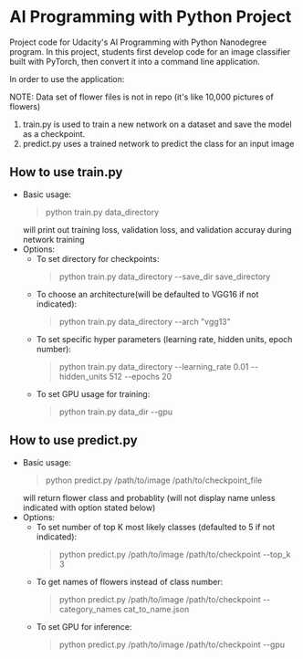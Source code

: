 # AI Programming with Python Project

Project code for Udacity's AI Programming with Python Nanodegree program. In this project, students first develop code for an image classifier built with PyTorch, then convert it into a command line application.

In order to use the application:

NOTE: Data set of flower files is not in repo (it's like 10,000 pictures of flowers)
1. train.py is used to train a new network on a dataset and save the model as a checkpoint.
2. predict.py uses a trained network to predict the class for an input image

## How to use train.py

- Basic usage:
  >
  > python train.py data_directory
  >
  will print out training loss, validation loss, and validation accuray during network training
- Options:
    - To set directory for checkpoints:
        >
        > python train.py data_directory --save_dir save_directory
        >
    - To choose an architecture(will be defaulted to VGG16 if not indicated):
        >
        > python train.py data_directory --arch "vgg13"
        >
    - To set specific hyper parameters (learning rate, hidden units, epoch number):
        >
        > python train.py data_directory --learning_rate 0.01 --hidden_units 512 --epochs 20
        >
    - To set GPU usage for training:
        >
        > python train.py data_dir --gpu
        >

## How to use predict.py

- Basic usage:
  >
  > python predict.py /path/to/image /path/to/checkpoint_file
  >
  will return flower class and probablity (will not display name unless indicated with option stated below)
- Options:
   - To set number of top K most likely classes (defaulted to 5 if not indicated):
      >
      > python predict.py /path/to/image /path/to/checkpoint --top_k 3
      >
   - To get names of flowers instead of class number:
      >
      > python predict.py /path/to/image /path/to/checkpoint --category_names cat_to_name.json
      >
   - To set GPU for inference:
      >
      > python predict.py /path/to/image /path/to/checkpoint --gpu
      >
